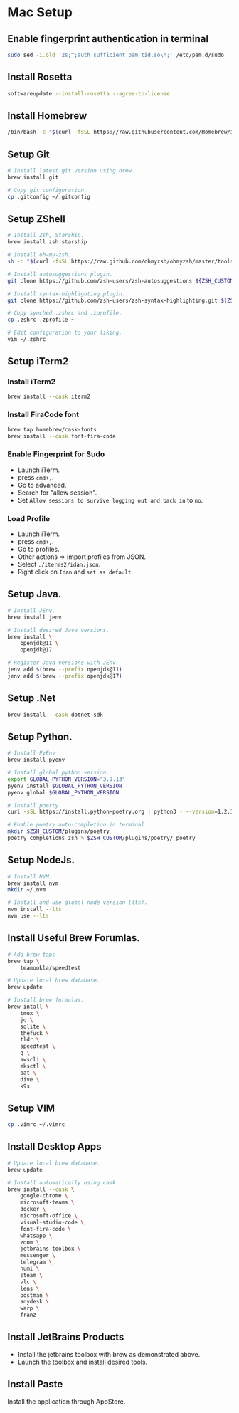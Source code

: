# Mac Setup
## Enable fingerprint authentication in terminal
```bash
sudo sed -i.old '2s;^;auth sufficient pam_tid.so\n;' /etc/pam.d/sudo
```

## Install Rosetta
```bash
softwareupdate --install-rosetta --agree-to-license
``` 

## Install Homebrew
```bash
/bin/bash -c "$(curl -fsSL https://raw.githubusercontent.com/Homebrew/install/HEAD/install.sh)"
```

## Setup Git
```bash
# Install latest git version using brew.
brew install git

# Copy git configuration.
cp .gitconfig ~/.gitconfig
```

## Setup ZShell
```bash
# Install Zsh, Starship.
brew install zsh starship

# Install oh-my-zsh.
sh -c "$(curl -fsSL https://raw.github.com/ohmyzsh/ohmyzsh/master/tools/install.sh)"

# Install autosuggestions plugin.
git clone https://github.com/zsh-users/zsh-autosuggestions ${ZSH_CUSTOM:-~/.oh-my-zsh/custom}/plugins/zsh-autosuggestions

# Install syntax-highlighting plugin.
git clone https://github.com/zsh-users/zsh-syntax-highlighting.git ${ZSH_CUSTOM:-~/.oh-my-zsh/custom}/plugins/zsh-syntax-highlighting

# Copy synched .zshrc and .zprofile.
cp .zshrc .zprofile ~

# Edit configuration to your liking.
vim ~/.zshrc
```

## Setup iTerm2
### Install iTerm2
```bash
brew install --cask iterm2
```

### Install FiraCode font
```bash
brew tap homebrew/cask-fonts
brew install --cask font-fira-code
```

### Enable Fingerprint for Sudo
- Launch iTerm.
- press `cmd+,`.
- Go to advanced.
- Search for "allow session".
- Set `Allow sessions to survive logging out and back in` to `no`.

### Load Profile
- Launch iTerm.
- press `cmd+,`. 
- Go to profiles.
- Other actions => import profiles from JSON.
- Select `./iterms2/idan.json`.
- Right click on `Idan` and `set as default`.

## Setup Java.
```bash
# Install JEnv.
brew install jenv 

# Install desired Java versions.
brew install \
    openjdk@11 \
    openjdk@17

# Register Java versions with JEnv.
jenv add $(brew --prefix openjdk@11)
jenv add $(brew --prefix openjdk@17)
```

## Setup .Net
```bash
brew install --cask dotnet-sdk
```

## Setup Python.
```bash
# Install PyEnv
brew install pyenv

# Install global python version.
export GLOBAL_PYTHON_VERSION="3.9.13"
pyenv install $GLOBAL_PYTHON_VERSION
pyenv global $GLOBAL_PYTHON_VERSION

# Install poerty.
curl -sSL https://install.python-poetry.org | python3 - --version=1.2.1

# Enable poetry auto-completion in terminal.
mkdir $ZSH_CUSTOM/plugins/poetry
poetry completions zsh > $ZSH_CUSTOM/plugins/poetry/_poetry
```

## Setup NodeJs.
```bash
# Install NVM.
brew install nvm
mkdir ~/.nvm

# Install and use global node version (lts).
nvm install --lts
nvm use --lts
```

## Install Useful Brew Forumlas.
```bash
# Add brew taps
brew tap \
    teamookla/speedtest

# Update local brew database.
brew update

# Install brew formulas.
brew intall \
    tmux \
    jq \
    sqlite \
    thefuck \
    tldr \
    speedtest \
    q \
    awscli \
    eksctl \
    bat \
    dive \
    k9s
```

## Setup VIM
```bash
cp .vimrc ~/.vimrc
```

## Install Desktop Apps
```bash
# Update local brew database.
brew update

# Install automatically using cask.
brew install --cask \
    google-chrome \
    microsoft-teams \
    docker \
    microsoft-office \
    visual-studio-code \
    font-fira-code \
    whatsapp \
    zoom \
    jetbrains-toolbox \
    messenger \
    telegram \
    numi \
    steam \
    vlc \
    lens \
    postman \
    anydesk \
    warp \
    franz
```

## Install JetBrains Products
- Install the jetbrains toolbox with brew as demonstrated above.
- Launch the toolbox and install desired tools.

## Install Paste
Install the application through AppStore.
